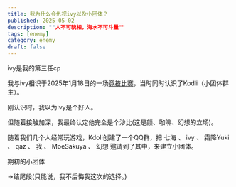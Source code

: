 ```yaml
---
title: 我为什么会仇视ivy以及小团体？
published: 2025-05-02
description: ""人不可貌相，海水不可斗量""
tags: [enemy]
category: enemy
draft: false
---
```

ivy是我的第三任cp

我与ivy相识于2025年1月18日的一场[竞技比赛](https://csstats.gg/match/238547778)，当时同时认识了Kodli（小团体群主）。

刚认识时，我以为ivy是个好人。

但随着接触加深，我最终认定他完全是个沙比(这是颜、咖啡、幻想的立场)。

随着我们几个人经常玩游戏，Kdoli创建了一个QQ群，把 七海 、 ivy 、 霜降Yuki 、 qaz 、 我 、 MoeSakuya 、 幻想 邀请到了其中，来建立小团体。

期初的小团体

→结尾段(只能说，我不后悔我这次的选择。)
